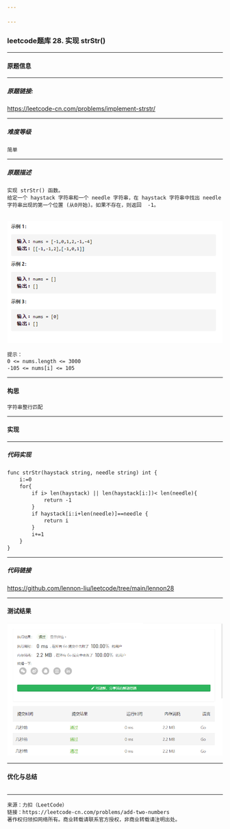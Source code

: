 ```yaml
---

---
```


### leetcode题库 28. 实现 strStr()

---
#### 原题信息

---
##### 原题链接:

https://leetcode-cn.com/problems/implement-strstr/

---
##### 难度等级
```
简单
```

---
##### 原题描述
```
实现 strStr() 函数。
给定一个 haystack 字符串和一个 needle 字符串，在 haystack 字符串中找出 needle 字符串出现的第一个位置 (从0开始)。如果不存在，则返回  -1。


```

![example1](/img/lennon15/example1.png)
```
提示：
0 <= nums.length <= 3000
-105 <= nums[i] <= 105
```


---
#### 构思
```
字符串整行匹配
```
---
#### 实现
---
##### 代码实现
```
func strStr(haystack string, needle string) int {
	i:=0
	for{
		if i> len(haystack) || len(haystack[i:])< len(needle){
			return -1
		}
		if haystack[i:i+len(needle)]==needle {
			return i
		}
		i+=1
	}
}
```
---
##### 代码链接

https://github.com/lennon-liu/leetcode/tree/main/lennon28

---
#### 测试结果

![lennon28](/img/lennon28/lennon28.png)

----
#### 优化与总结
```

```

---
```
来源：力扣（LeetCode）
链接：https://leetcode-cn.com/problems/add-two-numbers
著作权归领扣网络所有。商业转载请联系官方授权，非商业转载请注明出处。
```
